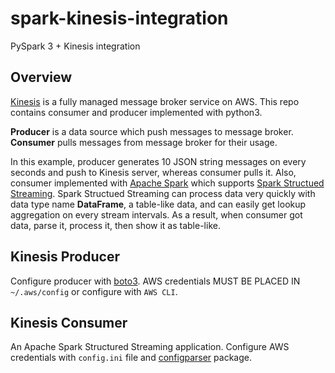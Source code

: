 # spark-kinesis-integration

PySpark 3 + Kinesis integration

## Overview

[Kinesis](https://aws.amazon.com/kinesis/?nc1=h_ls) is a fully managed message broker service on AWS. This repo contains consumer and producer implemented with python3. 

**Producer** is a data source which push messages to message broker. **Consumer** pulls messages from message broker for their usage.

In this example, producer generates 10 JSON string messages on every seconds and push to Kinesis server, whereas consumer pulls it. Also, consumer implemented with [Apache Spark](https://spark.apache.org/) which supports [Spark Structued Streaming](https://spark.apache.org/docs/latest/structured-streaming-programming-guide.html). Spark Structued Streaming can process data very quickly with data type name **DataFrame**, a table-like data, and can easily get lookup aggregation on every stream intervals. As a result, when consumer got data, parse it, process it, then show it as table-like. 

## Kinesis Producer

Configure producer with [boto3](https://boto3.amazonaws.com/v1/documentation/api/latest/guide/quickstart.html). AWS credentials MUST BE PLACED IN `~/.aws/config` or configure with `AWS CLI`.

## Kinesis Consumer

An Apache Spark Structured Streaming application. Configure AWS credentials with `config.ini` file and [configparser](https://pypi.org/project/configparser/) package. 
